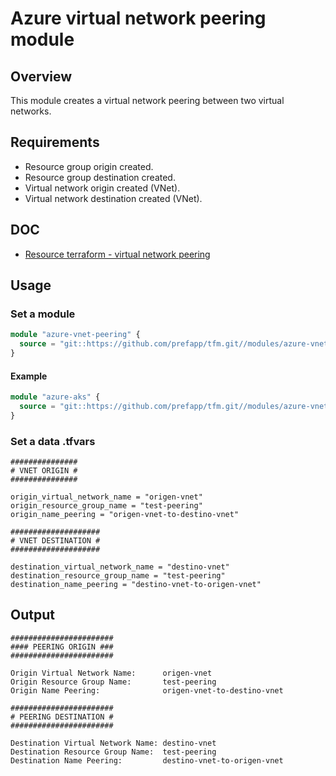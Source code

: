 # Azure virtual network peering module

## Overview

This module creates a virtual network peering between two virtual networks.

## Requirements

- Resource group origin created.
- Resource group destination created.
- Virtual network origin created (VNet).
- Virtual network destination created (VNet).

## DOC

- [Resource terraform - virtual network peering](https://registry.terraform.io/providers/hashicorp/azurerm/latest/docs/resources/virtual_network_peering)

## Usage

### Set a module

```terraform
module "azure-vnet-peering" {
  source = "git::https://github.com/prefapp/tfm.git//modules/azure-vnet-peering?ref=<version>"
}
```

#### Example

```terraform
module "azure-aks" {
  source = "git::https://github.com/prefapp/tfm.git//modules/azure-vnet-peering?ref=v1.2.3"
}
```

### Set a data .tfvars

```hcl
###############
# VNET ORIGIN #
###############

origin_virtual_network_name = "origen-vnet"
origin_resource_group_name = "test-peering"
origin_name_peering = "origen-vnet-to-destino-vnet"

####################
# VNET DESTINATION #
####################

destination_virtual_network_name = "destino-vnet"
destination_resource_group_name = "test-peering"
destination_name_peering = "destino-vnet-to-origen-vnet"
```

## Output

```output
#######################
#### PEERING ORIGIN ###
#######################

Origin Virtual Network Name:      origen-vnet
Origin Resource Group Name:       test-peering
Origin Name Peering:              origen-vnet-to-destino-vnet

#######################
# PEERING DESTINATION #
#######################

Destination Virtual Network Name: destino-vnet
Destination Resource Group Name:  test-peering
Destination Name Peering:         destino-vnet-to-origen-vnet
```
